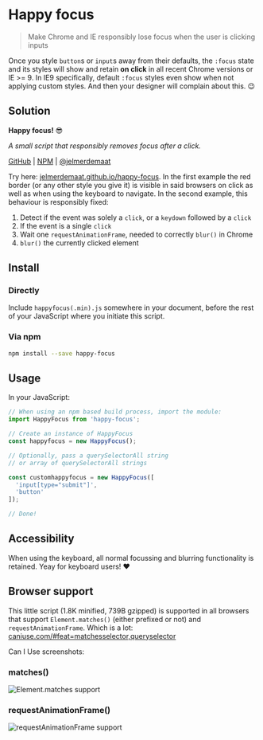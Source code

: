 # Happy focus

> Make Chrome and IE responsibly lose focus when the user is clicking inputs

Once you style `button`s or `input`s away from their defaults, the `:focus` state and its styles will show and retain **on click** in all recent Chrome versions or IE >= 9. In IE9 specifically, default `:focus` styles even show when not applying custom styles. And then your designer will complain about this. :wink:

## Solution

**Happy focus!** :sunglasses:

_A small script that responsibly removes focus after a click._

[GitHub](https://github.com/jelmerdemaat/happy-focus) | [NPM](https://www.npmjs.com/package/happy-focus) | [@jelmerdemaat](https://twitter.com/jelmerdemaat)

Try here: [jelmerdemaat.github.io/happy-focus](https://jelmerdemaat.github.io/happy-focus/). In the first example the red border (or any other style you give it) is
visible in said browsers on click as well as when using the
keyboard to navigate. In the second example, this behaviour is responsibly fixed:

  1. Detect if the event was solely a `click`, or a `keydown` followed by a `click`
  2. If the event is a single `click`
  3. Wait one `requestAnimationFrame`, needed to correctly `blur()` in Chrome
  2. `blur()` the currently clicked element

## Install
### Directly
Include `happyfocus(.min).js` somewhere  in your document, before the rest of your JavaScript where you initiate this script.

### Via npm
```sh
npm install --save happy-focus
```

## Usage
In your JavaScript:

```js
// When using an npm based build process, import the module:
import HappyFocus from 'happy-focus';

// Create an instance of HappyFocus
const happyfocus = new HappyFocus();

// Optionally, pass a querySelectorAll string
// or array of querySelectorAll strings

const customhappyfocus = new HappyFocus([
  'input[type="submit"]',
  'button'
]);

// Done!
```

## Accessibility
When using the keyboard, all normal focussing and blurring functionality is retained. Yeay for keyboard users! :heart:

## Browser support
This little script (1.8K minified, 739B gzipped) is supported in all browsers that support `Element.matches()` (either prefixed or not) and `requestAnimationFrame`. Which is a lot: [caniuse.com/#feat=matchesselector,queryselector](https://caniuse.com/#feat=matchesselector,queryselector)

Can I Use screenshots:

### matches()
![Element.matches support](http://i.imgur.com/FuR0x2G.png)

### requestAnimationFrame()
![requestAnimationFrame support](http://i.imgur.com/QHDgRhr.png)
